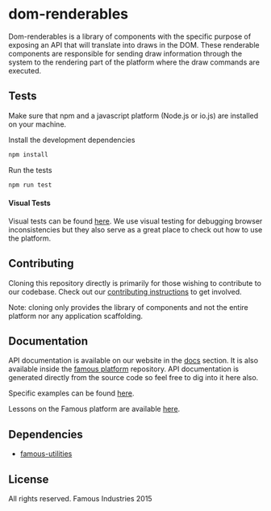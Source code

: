 dom-renderables
=================

Dom-renderables is a library of components with the specific purpose of exposing an API that will translate into draws in the DOM.  These renderable components are responsible for sending draw information through the system to the rendering part of the platform where the draw commands are executed.

## Tests

Make sure that npm and a javascript platform (Node.js or io.js) are installed on your machine.

Install the development dependencies

```sh
npm install
```

Run the tests

```sh
npm run test
```

#### Visual Tests

Visual tests can be found [here](http://github.com/Famous/visual-tests).  We use visual testing for debugging browser inconsistencies but they also serve as a great place to check out how to use the platform.

## Contributing

Cloning this repository directly is primarily for those wishing to contribute to our codebase. Check out our [contributing instructions](https://github.com/Famous/famous/blob/master/CONTRIBUTING.md) to get involved. 
    
Note: cloning only provides the library of components and not the entire platform nor any application scaffolding.
  
## Documentation

API documentation is available on our website in the [docs](https://famo.us/docs) section.  It is also available inside the [famous platform](https://github.com/famous/famous) repository.  API documentation is generated directly from the source code so feel free to dig into it here also.

Specific examples can be found [here](https://github.com/famous/examples).

Lessons on the Famous platform are available [here](https://famo.us/university).


## Dependencies

- [famous-utilities](https://github.com/Famous/utilities)

## License

All rights reserved. Famous Industries 2015

